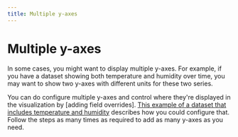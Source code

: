 ```yaml
---
title: Multiple y-axes
---
```


# Multiple y-axes

In some cases, you might want to display multiple y-axes. For example, if you have a dataset showing both temperature and humidity over time, you may want to show two y-axes with different units for these two series.

You can do configure multiple y-axes and control where they're displayed in the visualization by [adding field overrides]. [This example of a dataset that includes temperature and humidity](../../configure-overrides/#example-2-format-temperature-and-humidity) describes how you could configure that. Follow the steps as many times as required to add as many y-axes as you need.
